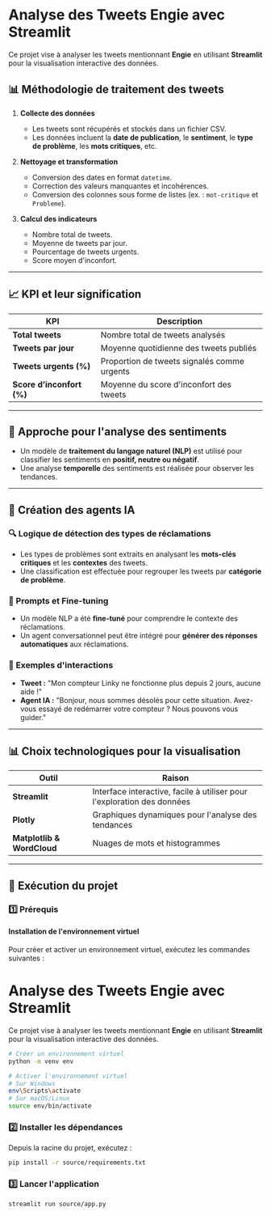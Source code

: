 # Analyse des Tweets Engie avec Streamlit

Ce projet vise à analyser les tweets mentionnant **Engie** en utilisant **Streamlit** pour la visualisation interactive des données.

## 📊 Méthodologie de traitement des tweets

1. **Collecte des données**  
   - Les tweets sont récupérés et stockés dans un fichier CSV.
   - Les données incluent la **date de publication**, le **sentiment**, le **type de problème**, les **mots critiques**, etc.

2. **Nettoyage et transformation**  
   - Conversion des dates en format `datetime`.
   - Correction des valeurs manquantes et incohérences.
   - Conversion des colonnes sous forme de listes (ex. : `mot-critique` et `Probleme`).

3. **Calcul des indicateurs**  
   - Nombre total de tweets.
   - Moyenne de tweets par jour.
   - Pourcentage de tweets urgents.
   - Score moyen d'inconfort.

---

## 📈 KPI et leur signification

| KPI | Description |
|------|------------|
| **Total tweets** | Nombre total de tweets analysés |
| **Tweets par jour** | Moyenne quotidienne des tweets publiés |
| **Tweets urgents (%)** | Proportion de tweets signalés comme urgents |
| **Score d’inconfort (%)** | Moyenne du score d'inconfort des tweets |

---

## 🤖 Approche pour l'analyse des sentiments

- Un modèle de **traitement du langage naturel (NLP)** est utilisé pour classifier les sentiments en **positif, neutre ou négatif**.
- Une analyse **temporelle** des sentiments est réalisée pour observer les tendances.

---

## 🎯 Création des agents IA

### 🔍 Logique de détection des types de réclamations
- Les types de problèmes sont extraits en analysant les **mots-clés critiques** et les **contextes** des tweets.
- Une classification est effectuée pour regrouper les tweets par **catégorie de problème**.

### 💬 Prompts et Fine-tuning
- Un modèle NLP a été **fine-tuné** pour comprendre le contexte des réclamations.
- Un agent conversationnel peut être intégré pour **générer des réponses automatiques** aux réclamations.

### 📝 Exemples d'interactions
- **Tweet :** "Mon compteur Linky ne fonctionne plus depuis 2 jours, aucune aide !"  
- **Agent IA :** "Bonjour, nous sommes désolés pour cette situation. Avez-vous essayé de redémarrer votre compteur ? Nous pouvons vous guider."

---

## 📊 Choix technologiques pour la visualisation

| Outil | Raison |
|------|--------|
| **Streamlit** | Interface interactive, facile à utiliser pour l'exploration des données |
| **Plotly** | Graphiques dynamiques pour l'analyse des tendances |
| **Matplotlib & WordCloud** | Nuages de mots et histogrammes |

---

## 🚀 Exécution du projet

### 1️⃣ Prérequis

#### Installation de l'environnement virtuel
Pour créer et activer un environnement virtuel, exécutez les commandes suivantes :
# Analyse des Tweets Engie avec Streamlit

Ce projet vise à analyser les tweets mentionnant **Engie** en utilisant **Streamlit** pour la visualisation interactive des données.



```bash
# Créer un environnement virtuel
python -m venv env

# Activer l'environnement virtuel
# Sur Windows
env\Scripts\activate
# Sur macOS/Linux
source env/bin/activate

```

### 2️⃣ Installer les dépendances

Depuis la racine du projet, exécutez :

```bash
pip install -r source/requirements.txt
```

### 3️⃣ Lancer l'application

```bash
streamlit run source/app.py
```
